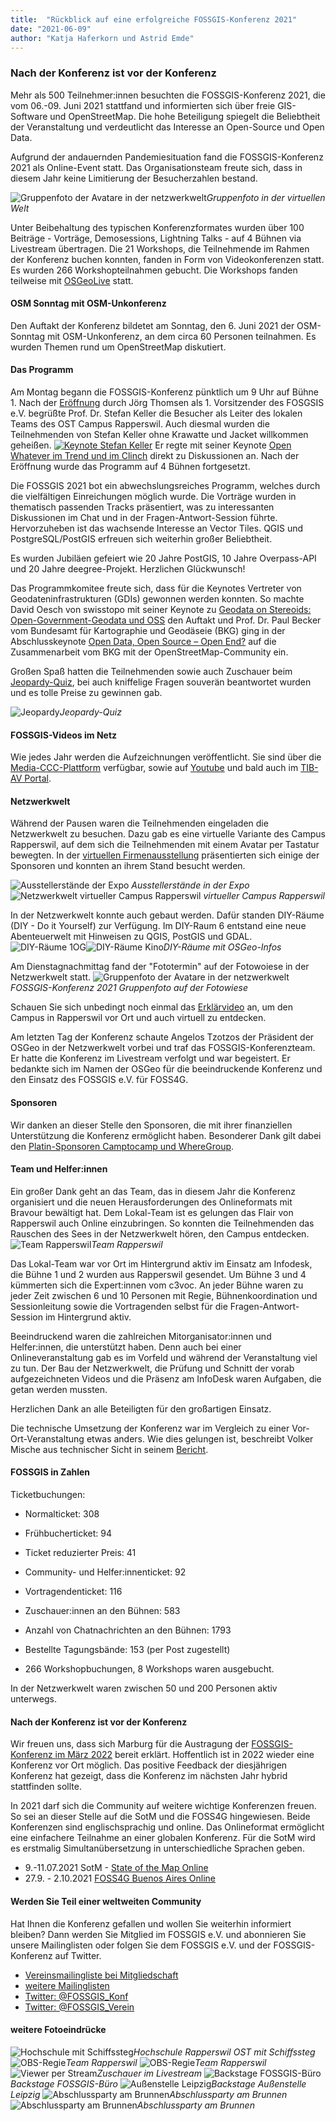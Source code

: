 ```yaml
---
title:  "Rückblick auf eine erfolgreiche FOSSGIS-Konferenz 2021"
date: "2021-06-09"
author: "Katja Haferkorn und Astrid Emde"
---
```



### Nach der Konferenz ist vor der Konferenz

Mehr als 500 Teilnehmer:innen besuchten die FOSSGIS-Konferenz 2021, die vom 06.-09. Juni 2021 stattfand und informierten sich über freie GIS-Software und OpenStreetMap. Die hohe Beteiligung spiegelt die Beliebtheit der Veranstaltung und verdeutlicht das Interesse an Open-Source und Open Data.

Aufgrund der andauernden Pandemiesituation fand die FOSSGIS-Konferenz 2021 als Online-Event statt.
Das Organisationsteam freute sich, dass in diesem Jahr keine Limitierung der Besucherzahlen bestand.


![Gruppenfoto der Avatare in der netzwerkwelt](/news/images/2021_06_09_Gruppenfoto_FOSSGIS2021.jpeg "Gruppenfoto")*Gruppenfoto in der virtuellen Welt*

Unter Beibehaltung des typischen Konferenzformates wurden über 100 Beiträge - Vorträge, Demosessions, Lightning Talks - auf 4 Bühnen via Livestream übertragen.
Die 21 Workshops, die Teilnehmende im Rahmen der Konferenz buchen konnten, fanden in  Form von Videokonferenzen statt. Es wurden 266 Workshopteilnahmen gebucht. Die Workshops fanden teilweise mit [OSGeoLive](http://live.osgeo.org/de/index.html) statt.


#### OSM Sonntag mit OSM-Unkonferenz
Den Auftakt der Konferenz bildetet am Sonntag, den 6. Juni 2021 der OSM-Sonntag mit OSM-Unkonferenz, an dem circa 60 Personen teilnahmen.
Es wurden Themen rund um OpenStreetMap diskutiert.


#### Das Programm
Am Montag begann die FOSSGIS-Konferenz pünktlich um 9 Uhr auf Bühne 1. Nach der [Eröffnung](https://media.ccc.de/v/fossgis2021-9768-erffnung) durch Jörg Thomsen als 1. Vorsitzender des FOSGSIS e.V. begrüßte Prof. Dr. Stefan Keller die Besucher als Leiter des lokalen Teams des OST Campus Rapperswil. Auch diesmal wurden die Teilnehmenden von Stefan Keller ohne Krawatte und Jacket willkommen geheißen.
[![Keynote Stefan Keller](/news/images/2021_06_09_Stefan_Keller_Keynote.png)](https://media.ccc.de/v/fossgis2021-9726-keynote-open-whatever-im-trend-und-im-clinch)
Er regte mit seiner Keynote [Open Whatever im Trend und im Clinch](https://pretalx.com/fossgis2021/talk/WGRAXU/) direkt zu Diskussionen an.
Nach der Eröffnung wurde das Programm auf 4 Bühnen fortgesetzt.

Die FOSSGIS 2021 bot ein abwechslungsreiches Programm, welches durch die vielfältigen Einreichungen möglich wurde. Die Vorträge wurden in thematisch passenden Tracks präsentiert, was zu interessanten Diskussionen im Chat und in der Fragen-Antwort-Session führte. Hervorzuheben ist das wachsende Interesse an Vector Tiles. QGIS und PostgreSQL/PostGIS erfreuen sich weiterhin großer Beliebtheit.

Es wurden Jubiläen gefeiert wie 20 Jahre PostGIS, 10 Jahre Overpass-API und 20 Jahre deegree-Projekt. Herzlichen Glückwunsch!

Das Programmkomitee freute sich, dass für die Keynotes Vertreter von Geodateninfrastrukturen (GDIs) gewonnen werden konnten. So machte David Oesch von swisstopo mit seiner Keynote zu [Geodata on Stereoids: Open-Government-Geodata und OSS](https://pretalx.com/fossgis2021/talk/BBSDVU/) den Auftakt und Prof. Dr. Paul Becker vom Bundesamt für Kartographie und Geodäseie (BKG) ging in der Abschlusskeynote [Open Data, Open Source – Open End?](https://media.ccc.de/v/fossgis2021-10419-open-data-open-source-open-end-) auf die Zusammenarbeit vom BKG mit der OpenStreetMap-Community ein.

Großen Spaß hatten die Teilnehmenden sowie auch Zuschauer beim [Jeopardy-Quiz](https://media.ccc.de/v/fossgis2021-7648-fossgis-jeopardy-1), bei auch kniffelige Fragen souverän beantwortet wurden und es tolle Preise zu gewinnen gab.

![Jeopardy](/news/images/2021_06_09_Jeopardy.png)*Jeopardy-Quiz*

#### FOSSGIS-Videos im Netz
Wie jedes Jahr werden die Aufzeichnungen veröffentlicht. Sie sind über die [Media-CCC-Plattform](https://media.ccc.de/c/fossgis2021) verfügbar, sowie auf [Youtube](https://www.youtube.com/channel/UCujhdu-f-arhIZNh-2Qgh7Q) und bald auch im [TIB-AV Portal](https://av.tib.eu/search?f=publisher%3Bhttp://av.tib.eu/resource/FOSSGIS_e.V.).


#### Netzwerkwelt
Während der Pausen waren die Teilnehmenden eingeladen die Netzwerkwelt zu besuchen. Dazu gab es eine virtuelle Variante des Campus Rapperswil, auf dem sich die Teilnehmenden mit einem Avatar per Tastatur bewegten. In der [virtuellen Firmenausstellung](https://fossgis-konferenz.de/2021/expo/) präsentierten sich einige der Sponsoren und konnten an ihrem Stand besucht werden.


![Ausstellerstände der Expo](/news/images/2021_06_09_Expo.png)  *Ausstellerstände in der Expo*
![Netzwerkwelt virtueller Campus Rapperswil](/news/images/2021_06_09_Netzwerkwelt_komplett.png)
*virtueller Campus Rapperswil*


In der Netzwerkwelt konnte auch gebaut werden. Dafür standen DIY-Räume (DIY - Do it Yourself) zur Verfügung. Im DIY-Raum 6 entstand eine neue Abenteuerwelt mit Hinweisen zu QGIS, PostGIS und GDAL.
![DIY-Räume 1OG](/news/images/2021_06_09_Gebaeude_6_erster-Stock.png)![DIY-Räume Kino](/news/images/2021_06_09_Gebaeude_6_Cinema.png)*DIY-Räume mit OSGeo-Infos*


Am Dienstagnachmittag fand der "Fototermin" auf der Fotowoiese in der Netzwerkwelt statt.
![Gruppenfoto der Avatare in der netzwerkwelt](/news/images/2021_06_09_Netzwerkwelt_Fototermin_FOSSGIS_2021_10sec_Loop.gif)*FOSSGIS-Konferenz 2021 Gruppenfoto auf der Fotowiese*

Schauen Sie sich unbedingt noch einmal das [Erklärvideo](https://vortraege.fossgis.de/f/d575438dc2fb42c0a253/ ) an, um den Campus in Rapperswil vor Ort und auch virtuell zu entdecken.

Am letzten Tag der Konferenz schaute Angelos Tzotzos der Präsident der OSGeo in der Netzwerkwelt vorbei und traf das FOSSGIS-Konferenzteam. Er hatte die Konferenz im Livestream verfolgt und war begeistert. Er bedankte sich im Namen der OSGeo für die beeindruckende Konferenz und den Einsatz des FOSSGIS e.V. für FOSS4G.


#### Sponsoren
Wir danken an dieser Stelle den Sponsoren, die mit ihrer finanziellen Unterstützung die Konferenz ermöglicht haben. Besonderer Dank gilt dabei den [Platin-Sponsoren Camptocamp und WhereGroup](https://fossgis-konferenz.de/2021/).


#### Team und Helfer:innen
Ein großer Dank geht an das Team, das in diesem Jahr die Konferenz organisiert und die neuen Herausforderungen des Onlineformats mit Bravour bewältigt hat. Dem Lokal-Team ist es gelungen das Flair von Rapperswil auch Online einzubringen. So konnten die Teilnehmenden das Rauschen des Sees in der Netzwerkwelt hören, den Campus entdecken.
![Team Rapperswil](/news/images/2021_06_09_FOSSGIS_IFS-OST-Team_05.jpg)*Team Rapperswil*

Das Lokal-Team war vor Ort im Hintergrund aktiv im Einsatz am Infodesk, die Bühne 1 und 2 wurden aus Rapperswil gesendet. Um Bühne 3 und 4 kümmerten sich die Expert:innen vom c3voc. An jeder Bühne waren zu jeder Zeit zwischen 6 und 10 Personen mit Regie, Bühnenkoordination und Sessionleitung sowie die Vortragenden selbst für die Fragen-Antwort-Session im Hintergrund aktiv.

Beeindruckend waren die zahlreichen Mitorganisator:innen und Helfer:innen, die unterstützt haben. Denn auch bei einer Onlineveranstaltung gab es im Vorfeld und während der Veranstaltung viel zu tun. Der Bau der Netzwerkwelt, die Prüfung und Schnitt der vorab aufgezeichneten Videos und die Präsenz am InfoDesk waren Aufgaben, die getan werden mussten.

Herzlichen Dank an alle Beteiligten für den großartigen Einsatz.

Die technische Umsetzung der Konferenz war im Vergleich zu einer Vor-Ort-Veranstaltung etwas anders. Wie dies gelungen ist, beschreibt Volker Mische aus technischer Sicht in seinem [Bericht](https://vmx.cx/cgi-bin/blog/index.cgi/video-uploads-for-an-online-conference%3A2021-06-12%3Aen%2Cconference%2Cgeo).

#### FOSSGIS in Zahlen
Ticketbuchungen:

- Normalticket: 308
- Frühbucherticket: 94
- Ticket reduzierter Preis: 41
- Community- und Helfer:innenticket: 92
- Vortragendenticket: 116

- Zuschauer:innen an den Bühnen: 583
- Anzahl von Chatnachrichten an den Bühnen: 1793

- Bestellte Tagungsbände: 153 (per Post zugestellt)
- 266 Workshopbuchungen, 8  Workshops waren ausgebucht.

In der Netzwerkwelt waren zwischen 50 und 200 Personen aktiv unterwegs.

#### Nach der Konferenz ist vor der Konferenz
Wir freuen uns, dass sich Marburg für die Austragung der [FOSSGIS-Konferenz im März 2022](https://fossgis-konferenz.de/2022/) bereit erklärt. Hoffentlich ist in 2022 wieder eine Konferenz vor Ort möglich. Das positive Feedback der diesjährigen Konferenz hat gezeigt, dass die Konferenz im nächsten Jahr hybrid stattfinden sollte.

In 2021 darf sich die Community auf weitere wichtige Konferenzen freuen. So sei an dieser Stelle auf die SotM und die FOSS4G hingewiesen. Beide Konferenzen sind englischsprachig und online. Das Onlineformat ermöglicht eine einfachere Teilnahme an einer globalen Konferenz. Für die SotM wird es erstmalig Simultanübersetzung in unterschiedliche Sprachen geben.

* 9.-11.07.2021 SotM - [State of the Map Online](https://2021.stateofthemap.org/)
* 27.9. - 2.10.2021 [FOSS4G Buenos Aires Online](https://2021.foss4g.org/)


#### Werden Sie Teil einer weltweiten Community
Hat Ihnen die Konferenz gefallen und wollen Sie weiterhin informiert bleiben? Dann werden Sie Mitglied im FOSSGIS e.V. und abonnieren Sie unsere Mailinglisten oder folgen Sie dem FOSSGIS e.V. und der FOSSGIS-Konferenz auf Twitter.

-  [Vereinsmailingliste bei Mitgliedschaft](https://fossgis.de/verein/)
-  [weitere Mailinglisten](https://fossgis.de/community/)
-  [Twitter: @FOSSGIS_Konf](https://x.com/FOSSGIS_Konf)
-  [Twitter: @FOSSGIS_Verein](https://x.com/FOSSGIS_Verein)

#### weitere Fotoeindrücke

![Hochschule mit Schiffssteg](/news/images/2021_06_09_Hochschule_mit_Schiffssteg.jpg)*Hochschule Rapperswil OST mit Schiffssteg*
![OBS-Regie](/news/images/2021_06_09_OBS-Regie_01.jpg)*Team Rapperswil*
![OBS-Regie](/news/images/2021_06_09_OBS-Regie_02.jpg)*Team Rapperswil*
![Viewer per Stream](/news/images/2021_06_09_Statistik_Viewer_per_Stream.png)*Zuschauer im Livestream*
![Backstage FOSSGIS-Büro](/news/images/2021_06_09_Backstage_FOSSGIS-Büro.jpg)*Backstage FOSSGIS-Büro*
![Außenstelle Leipzig](/news/images/2021_06_09_fossgisKonf21_aussenstelleLeipzig.jpg)*Backstage Außenstelle Leipzig*
![Abschlussparty am Brunnen](/news/images/2021_06_09_Abschlussparty_am_Brunnen.png)*Abschlussparty am Brunnen*
![Abschlussparty am Brunnen](/news/images/2021_06_09_Abschlussparty_am_Brunnen_02.png)*Abschlussparty am Brunnen*
